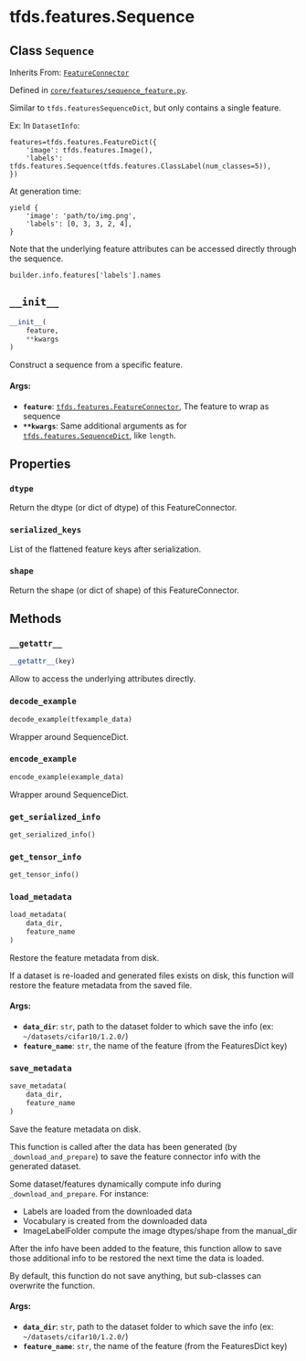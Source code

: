 <div itemscope itemtype="http://developers.google.com/ReferenceObject">
<meta itemprop="name" content="tfds.features.Sequence" />
<meta itemprop="path" content="Stable" />
<meta itemprop="property" content="dtype"/>
<meta itemprop="property" content="serialized_keys"/>
<meta itemprop="property" content="shape"/>
<meta itemprop="property" content="__getattr__"/>
<meta itemprop="property" content="__init__"/>
<meta itemprop="property" content="decode_example"/>
<meta itemprop="property" content="encode_example"/>
<meta itemprop="property" content="get_serialized_info"/>
<meta itemprop="property" content="get_tensor_info"/>
<meta itemprop="property" content="load_metadata"/>
<meta itemprop="property" content="save_metadata"/>
</div>

# tfds.features.Sequence

## Class `Sequence`

Inherits From: [`FeatureConnector`](../../tfds/features/FeatureConnector.md)



Defined in [`core/features/sequence_feature.py`](https://github.com/tensorflow/datasets/tree/master/tensorflow_datasets/core/features/sequence_feature.py).

<!-- Placeholder for "Used in" -->

Similar to `tfds.featuresSequenceDict`, but only contains a single feature.

Ex:
In `DatasetInfo`:

```
features=tfds.features.FeatureDict({
    'image': tfds.features.Image(),
    'labels': tfds.features.Sequence(tfds.features.ClassLabel(num_classes=5)),
})
```

At generation time:

```
yield {
    'image': 'path/to/img.png',
    'labels': [0, 3, 3, 2, 4],
}
```

Note that the underlying feature attributes can be accessed directly through
the sequence.

```
builder.info.features['labels'].names
```

<h2 id="__init__"><code>__init__</code></h2>

``` python
__init__(
    feature,
    **kwargs
)
```

Construct a sequence from a specific feature.

#### Args:

* <b>`feature`</b>: <a href="../../tfds/features/FeatureConnector.md"><code>tfds.features.FeatureConnector</code></a>, The feature to wrap as sequence
* <b>`**kwargs`</b>: Same additional arguments as for <a href="../../tfds/features/SequenceDict.md"><code>tfds.features.SequenceDict</code></a>,
    like `length`.



## Properties

<h3 id="dtype"><code>dtype</code></h3>

Return the dtype (or dict of dtype) of this FeatureConnector.

<h3 id="serialized_keys"><code>serialized_keys</code></h3>

List of the flattened feature keys after serialization.

<h3 id="shape"><code>shape</code></h3>

Return the shape (or dict of shape) of this FeatureConnector.



## Methods

<h3 id="__getattr__"><code>__getattr__</code></h3>

``` python
__getattr__(key)
```

Allow to access the underlying attributes directly.

<h3 id="decode_example"><code>decode_example</code></h3>

``` python
decode_example(tfexample_data)
```

Wrapper around SequenceDict.

<h3 id="encode_example"><code>encode_example</code></h3>

``` python
encode_example(example_data)
```

Wrapper around SequenceDict.

<h3 id="get_serialized_info"><code>get_serialized_info</code></h3>

``` python
get_serialized_info()
```



<h3 id="get_tensor_info"><code>get_tensor_info</code></h3>

``` python
get_tensor_info()
```



<h3 id="load_metadata"><code>load_metadata</code></h3>

``` python
load_metadata(
    data_dir,
    feature_name
)
```

Restore the feature metadata from disk.

If a dataset is re-loaded and generated files exists on disk, this function
will restore the feature metadata from the saved file.

#### Args:

* <b>`data_dir`</b>: `str`, path to the dataset folder to which save the info (ex:
    `~/datasets/cifar10/1.2.0/`)
* <b>`feature_name`</b>: `str`, the name of the feature (from the FeaturesDict key)

<h3 id="save_metadata"><code>save_metadata</code></h3>

``` python
save_metadata(
    data_dir,
    feature_name
)
```

Save the feature metadata on disk.

This function is called after the data has been generated (by
`_download_and_prepare`) to save the feature connector info with the
generated dataset.

Some dataset/features dynamically compute info during
`_download_and_prepare`. For instance:

 * Labels are loaded from the downloaded data
 * Vocabulary is created from the downloaded data
 * ImageLabelFolder compute the image dtypes/shape from the manual_dir

After the info have been added to the feature, this function allow to
save those additional info to be restored the next time the data is loaded.

By default, this function do not save anything, but sub-classes can
overwrite the function.

#### Args:

* <b>`data_dir`</b>: `str`, path to the dataset folder to which save the info (ex:
    `~/datasets/cifar10/1.2.0/`)
* <b>`feature_name`</b>: `str`, the name of the feature (from the FeaturesDict key)



